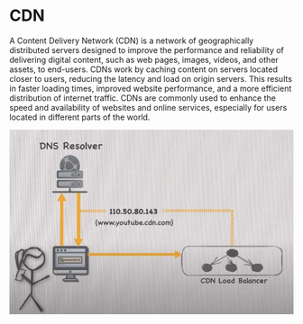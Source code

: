 
# CDN
A Content Delivery Network (CDN) is a network of geographically distributed servers designed to improve the performance and reliability of delivering digital content, such as web pages, images, videos, and other assets, to end-users. CDNs work by caching content on servers located closer to users, reducing the latency and load on origin servers. This results in faster loading times, improved website performance, and a more efficient distribution of internet traffic. CDNs are commonly used to enhance the speed and availability of websites and online services, especially for users located in different parts of the world.

![image](../Images/CDN.jpg)